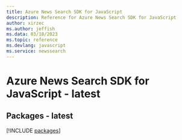 ```yaml
---
title: Azure News Search SDK for JavaScript
description: Reference for Azure News Search SDK for JavaScript
author: xirzec
ms.author: jeffish
ms.data: 03/18/2023
ms.topic: reference
ms.devlang: javascript
ms.service: newssearch
---
```

# Azure News Search SDK for JavaScript - latest
## Packages - latest
[!INCLUDE [packages](news-search-index.md)]